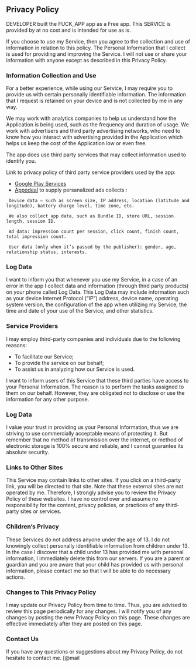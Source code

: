 ## Privacy Policy

DEVELOPER built the FUCK_APP app as a Free app. This SERVICE is provided by at no cost and is intended for use as is.

If you choose to use my Service, then you agree to the collection and use of information in relation to this policy. The Personal Information that I collect is used for providing and improving the Service. I will not use or share your information with anyone except as described in this Privacy Policy.

### Information Collection and Use


For a better experience, while using our Service, I may require you to provide us with certain personally identifiable information. The information that I request is retained on your device and is not collected by me in any way.

We may work with analytics companies to help us understand how the Application is being used, such as the frequency and duration of usage. We work with advertisers and third party advertising networks, who need to know how you interact with advertising provided in the Application which helps us keep the cost of the Application low or even free. 

The app does use third party services that may collect information used to identify you.

Link to privacy policy of third party service providers used by the app:

- [Google Play Services](https://www.google.com/policies/privacy/)
- [Appodeal](https://www.appodeal.com/privacy-policy/) to supply persanalized ads collects :

``` 
 Device data — such as screen size, IP address, location (latitude and longitude), battery charge level, time zone, etc.
 
 We also collect app data, such as Bundle ID, store URL, session length, session ID.
 
 Ad data: impression count per session, click count, finish count, total impression count.
 
 User data (only when it’s passed by the publisher): gender, age, relationship status, interests.
```


### Log Data

I want to inform you that whenever you use my Service, in a case of an error in the app I collect data and information (through third party products) on your phone called Log Data. This Log Data may include information such as your device Internet Protocol (“IP”) address, device name, operating system version, the configuration of the app when utilizing my Service, the time and date of your use of the Service, and other statistics.


### Service Providers

I may employ third-party companies and individuals due to the following reasons:

* To facilitate our Service;
* To provide the service on our behalf;
* To assist us in analyzing how our Service is used.

I want to inform users of this Service that these third parties have access to your Personal Information. The reason is to perform the tasks assigned to them on our behalf. However, they are obligated not to disclose or use the information for any other purpose.



### Log Data

I value your trust in providing us your Personal Information, thus we are striving to use commercially acceptable means of protecting it. But remember that no method of transmission over the internet, or method of electronic storage is 100% secure and reliable, and I cannot guarantee its absolute security.


### Links to Other Sites

This Service may contain links to other sites. If you click on a third-party link, you will be directed to that site. Note that these external sites are not operated by me. Therefore, I strongly advise you to review the Privacy Policy of these websites. I have no control over and assume no responsibility for the content, privacy policies, or practices of any third-party sites or services.


### Children’s Privacy

These Services do not address anyone under the age of 13. I do not knowingly collect personally identifiable information from children under 13. In the case I discover that a child under 13 has provided me with personal information, I immediately delete this from our servers. If you are a parent or guardian and you are aware that your child has provided us with personal information, please contact me so that I will be able to do necessary actions.



### Changes to This Privacy Policy

I may update our Privacy Policy from time to time. Thus, you are advised to review this page periodically for any changes. I will notify you of any changes by posting the new Privacy Policy on this page. These changes are effective immediately after they are posted on this page.


### Contact Us

If you have any questions or suggestions about my Privacy Policy, do not hesitate to contact me. [@mail

